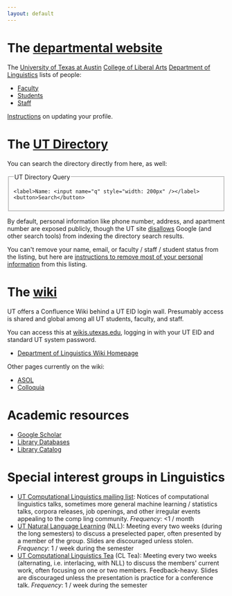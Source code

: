 ```yaml
---
layout: default
---
```

# The [departmental website](http://www.utexas.edu/cola/depts/linguistics)

The [University of Texas at Austin](http://www.utexas.edu/) [College of Liberal Arts](http://www.utexas.edu/cola/) [Department of Linguistics](http://www.utexas.edu/cola/depts/linguistics) lists of people:

* [Faculty](http://www.utexas.edu/cola/depts/linguistics/faculty/list.php)
* [Students](http://www.utexas.edu/cola/depts/linguistics/graduate_programs/gradstudents/list.php)
* [Staff](http://www.utexas.edu/cola/depts/linguistics/staff/list.php)

[Instructions](profile) on updating your profile.

# The [UT Directory](http://www.utexas.edu/directory/)

You can search the directory directly from here, as well:

<form action="http://www.utexas.edu/directory/index.php" method="get">
  <fieldset>
    <legend>UT Directory Query</legend>

    <label>Name: <input name="q" style="width: 200px" /></label>
    <button>Search</button>
  </fieldset>
</form>

By default, personal information like phone number, address, and apartment number are exposed publicly, though the UT site [disallows](http://www.utexas.edu/robots.txt) Google (and other search tools) from indexing the directory search results.

You can't remove your name, email, or faculty / staff / student status from the listing, but here are [instructions to remove most of your personal information](privacy) from this listing.

# The [wiki](https://wikis.utexas.edu/)

UT offers a Confluence Wiki behind a UT EID login wall. Presumably access is shared and global among all UT students, faculty, and staff.

You can access this at [wikis.utexas.edu](https://wikis.utexas.edu/), logging in with your UT EID and standard UT system password.

* [Department of Linguistics Wiki Homepage](https://wikis.utexas.edu/display/linguistics/Home)

Other pages currently on the wiki:

* [ASOL](https://wikis.utexas.edu/display/linguistics/Associated+Students+of+Linguistics)
* [Colloquia](https://wikis.utexas.edu/display/linguistics/Colloquia)


# Academic resources

* [Google Scholar](http://scholar.google.com.ezproxy.lib.utexas.edu/)
* [Library Databases](https://login.ezproxy.lib.utexas.edu/menu)
* [Library Catalog](http://catalog.lib.utexas.edu/)

# Special interest groups in Linguistics

* [UT Computational Linguistics mailing list](https://groups.google.com/forum/#!forum/ut-compling):
  Notices of computational linguistics talks, sometimes more general machine learning / statistics talks, corpora releases, job openings, and other irregular events appealing to the comp ling community.
    _Frequency_: &lt;1 / month
* [UT Natural Language Learning](https://groups.google.com/forum/#!forum/ut-nll) (NLL):
  Meeting every two weeks (during the long semesters) to discuss a preselected paper, often presented by a member of the group. Slides are discouraged unless stolen.
    _Frequency_: 1 / week during the semester
* [UT Computational Linguistics Tea](https://groups.google.com/forum/#!forum/utcl-tea) (CL Tea):
  Meeting every two weeks (alternating, i.e. interlacing, with NLL) to discuss the members' current work, often focusing on one or two members. Feedback-heavy. Slides are discouraged unless the presentation is practice for a conference talk.
    _Frequency_: 1 / week during the semester
